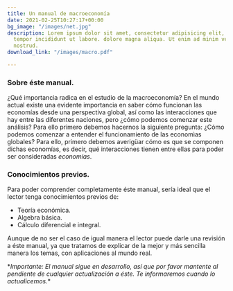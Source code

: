 ```yaml
---
title: Un manual de macroeconomía
date: 2021-02-25T10:27:17+00:00
bg_image: "/images/net.jpg"
description: Lorem ipsum dolor sit amet, consectetur adipisicing elit, sed do eiusmod
  tempor incididunt ut labore. dolore magna aliqua. Ut enim ad minim veniam, quis
  nostrud.
download_link: "/images/macro.pdf"

---
```

### Sobre éste manual.

¿Qué importancia radica en el estudio de la macroeconomía? En el mundo actual existe una evidente importancia en saber cómo funcionan las economías desde una perspectiva global, así como las interacciones que hay entre las diferentes naciones, pero ¿cómo podemos comenzar este análisis? Para ello primero debemos hacernos la siguiente pregunta: ¿Cómo podemos comenzar a entender el funcionamiento de las economìas globales? Para ello, primero debemos averigüar cómo es que se componen dichas economías, es decir, qué interacciones tienen entre ellas para poder ser consideradas *economías*.

### Conocimientos previos.

Para poder comprender completamente éste manual, sería ideal que el lector tenga conocimientos previos de:

* Teoría económica.
* Algebra básica.
* Cálculo diferencial e integral.

Aunque de no ser el caso de igual manera el lector puede darle una revisión a éste manual, ya que tratamos de explicar de la mejor y más sencilla manera los temas, con aplicaciones al mundo real.

\**Importante: El manual sigue en desarrollo, así que por favor mantente al pendiente de cualquier actualización a éste. Te informaremos cuando lo actualicemos.**